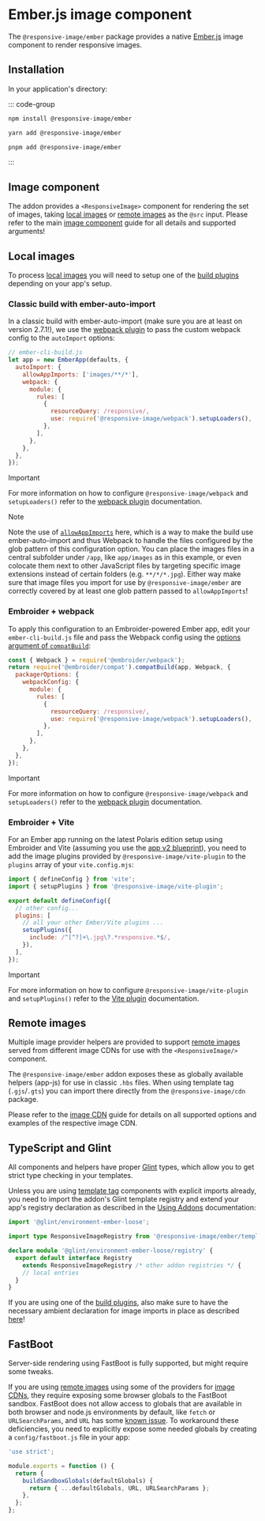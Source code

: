 # Ember.js image component

The `@responsive-image/ember` package provides a native [Ember.js](https://emberjs.com/) image component to render responsive images.

## Installation

In your application's directory:

::: code-group

```bash [npm]
npm install @responsive-image/ember
```

```bash [yarn]
yarn add @responsive-image/ember
```

```bash [pnpm]
pnpm add @responsive-image/ember
```

:::

## Image component

The addon provides a `<ResponsiveImage>` component for rendering the set of images, taking [local images](#local-images) or [remote images](#remote-images) as the `@src` input. Please refer to the main [image component](../usage/component.md) guide for all details and supported arguments!

## Local images

To process [local images](../usage/local-images.md) you will need to setup one of the [build plugins](../build/index.md) depending on your app's setup.

### Classic build with ember-auto-import

In a classic build with ember-auto-import (make sure you are at least on version 2.7.1!), we use the [webpack plugin](../build/webpack.md) to pass the custom webpack config to the `autoImport` options:

```js
// ember-cli-build.js
let app = new EmberApp(defaults, {
  autoImport: {
    allowAppImports: ['images/**/*'],
    webpack: {
      module: {
        rules: [
          {
            resourceQuery: /responsive/,
            use: require('@responsive-image/webpack').setupLoaders(),
          },
        ],
      },
    },
  },
});
```

> [!IMPORTANT]
> For more information on how to configure `@responsive-image/webpack` and `setupLoaders()` refer to the [webpack plugin](../build/webpack.md) documentation.

> [!Note]
> Note the use of [`allowAppImports`](https://github.com/embroider-build/ember-auto-import#app-imports) here, which is a way to make the build use ember-auto-import and thus Webpack to handle the files configured by the glob pattern of this configuration option. You can place the images files in a central subfolder under `/app`, like `app/images` as in this example, or even colocate them next to other JavaScript files by targeting specific image extensions instead of certain folders (e.g. `**/*/*.jpg`). Either way make sure that image files you import for use by `@responsive-image/ember` are correctly covered by at least one glob pattern passed to `allowAppImports`!

### Embroider + webpack

To apply this configuration to an Embroider-powered Ember app, edit your `ember-cli-build.js` file and pass the Webpack config using the [options argument of `compatBuild`](https://github.com/embroider-build/embroider?tab=readme-ov-file#options):

```js
const { Webpack } = require('@embroider/webpack');
return require('@embroider/compat').compatBuild(app, Webpack, {
  packagerOptions: {
    webpackConfig: {
      module: {
        rules: [
          {
            resourceQuery: /responsive/,
            use: require('@responsive-image/webpack').setupLoaders(),
          },
        ],
      },
    },
  },
});
```

> [!IMPORTANT]
> For more information on how to configure `@responsive-image/webpack` and `setupLoaders()` refer to the [webpack plugin](../build/webpack.md) documentation.

### Embroider + Vite

For an Ember app running on the latest Polaris edition setup using Embroider and Vite (assuming you use the [app v2 blueprint](https://github.com/embroider-build/app-blueprint)), you need to add the image plugins provided by `@responsive-image/vite-plugin` to the `plugins` array of your `vite.config.mjs`:

```js
import { defineConfig } from 'vite';
import { setupPlugins } from '@responsive-image/vite-plugin';

export default defineConfig({
  // other config...
  plugins: [
    // all your other Ember/Vite plugins ...
    setupPlugins({
      include: /^[^?]+\.jpg\?.*responsive.*$/,
    }),
  ],
});
```

> [!IMPORTANT]
> For more information on how to configure `@responsive-image/vite-plugin` and `setupPlugins()` refer to the [Vite plugin](../build/vite.md) documentation.

## Remote images

Multiple image provider helpers are provided to support [remote images](../usage/remote-images.md) served from different image CDNs for use with the `<ResponsiveImage/>` component.

The `@responsive-image/ember` addon exposes these as globally available helpers (app-js) for use in classic `.hbs` files. When using template tag (`.gjs`/`.gts`) you can import there directly from the `@responsive-image/cdn` package.

Please refer to the [image CDN](../cdn/index.md) guide for details on all supported options and examples of the respective image CDN.

## TypeScript and Glint

All components and helpers have proper [Glint](https://github.com/typed-ember/glint) types, which allow you to get strict type checking in your templates.

Unless you are using [template tag](https://guides.emberjs.com/release/components/template-tag-format/) components with explicit imports already,
you need to import the addon's Glint template registry and extend your app's registry declaration as described in the [Using Addons](https://typed-ember.gitbook.io/glint/using-glint/ember/using-addons#using-glint-enabled-addons) documentation:

```ts
import '@glint/environment-ember-loose';

import type ResponsiveImageRegistry from '@responsive-image/ember/template-registry';

declare module '@glint/environment-ember-loose/registry' {
  export default interface Registry
    extends ResponsiveImageRegistry /* other addon registries */ {
    // local entries
  }
}
```

If you are using one of the [build plugins](../build/index.md), also make sure to have the necessary ambient declaration for image imports in place as described [here](../usage/local-images.md#typescript)!

## FastBoot

Server-side rendering using FastBoot is fully supported, but might require some tweaks.

If you are using [remote images](../usage/remote-images.md) using some of the providers for [image CDNs](../cdn/index.md), they require exposing some browser globals to the FastBoot sandbox. FastBoot does not allow access to globals that are available in both browser and node.js environments by default, like `fetch` or `URLSearchParams`, and `URL` has some [known issue](https://github.com/ember-fastboot/ember-cli-fastboot/issues/816). To workaround these deficiencies, you need to explicitly expose some needed globals by creating a `config/fastboot.js` file in your app:

```js
'use strict';

module.exports = function () {
  return {
    buildSandboxGlobals(defaultGlobals) {
      return { ...defaultGlobals, URL, URLSearchParams };
    },
  };
};
```
